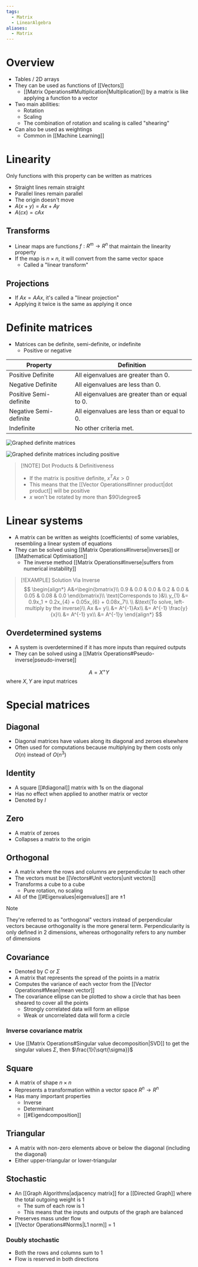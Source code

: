 ```yaml
---
tags:
  - Matrix
  - LinearAlgebra
aliases:
  - Matrix
---
```

# Overview
- Tables / 2D arrays
- They can be used as functions of [[Vectors]]
	- [[Matrix Operations#Multiplication|Multiplication]] by a matrix is like applying a function to a vector
- Two main abilities:
	- Rotation
	- Scaling
	- The combination of rotation and scaling is called "shearing"
- Can also be used as weightings
	- Common in [[Machine Learning]]

# Linearity
Only functions with this property can be written as matrices
- Straight lines remain straight
- Parallel lines remain parallel
- The origin doesn't move
- $A(x + y) = Ax + Ay$
- $A(cx) = cAx$

## Transforms
- Linear maps are functions $f: R^{m} \rightarrow R^{n}$ that maintain the linearity property
- If the map is $n \times n$, it will convert from the same vector space
	- Called a "linear transform"

## Projections
- If $Ax = AAx$, it's called a "linear projection"
- Applying it twice is the same as applying it once

# Definite matrices
- Matrices can be definite, semi-definite, or indefinite
	- Positive or negative

| Property               | Definition                                           |
|------------------------|------------------------------------------------------|
| Positive Definite      | All eigenvalues are greater than 0.                  |
| Negative Definite      | All eigenvalues are less than 0.                     |
| Positive Semi-definite| All eigenvalues are greater than or equal to 0.       |
| Negative Semi-definite| All eigenvalues are less than or equal to 0.          |
| Indefinite             | No other criteria met.                                |

![Graphed definite matrices](https://brickisland.net/cs177/wp-content/uploads/2011/11/ddg_definiteness.svg)

![Graphed definite matrices including positive](https://gregorygundersen.com/image/definiteness/definiteness.png)

> [!NOTE] Dot Products & Definitiveness
> - If the matrix is positive definite, $x^{T}Ax > 0$
> - This means that the [[Vector Operations#Inner product|dot product]] will be positive
> - $x$ won't be rotated by more than $90\degree$

# Linear systems
- A matrix can be written as weights (coefficients) of some variables, resembling a linear system of equations
- They can be solved using [[Matrix Operations#Inverse|inverses]] or [[Mathematical Optimisation]]
	- The inverse method [[Matrix Operations#Inverse|suffers from numerical instability]]

> [!EXAMPLE] Solution Via Inverse
> $$
> \begin{align*}
A&=\begin{bmatrix}\\
0.9 & 0.0 & 0.0 & 0.2 & 0.0 & 0.05 & 0.08 & 0.0
\end{bmatrix}\\
\text{Corresponds to }&\\
y_{1} &= 0.9x_1 + 0.2x_{4} + 0.05x_{6} + 0.08x_7\\
\\
&\text{To solve, left-multiply by the inverse}\\
Ax &= y\\
&= A^{-1}Ax\\
&= A^{-1} \frac{y}{x}\\
&= A^{-1} yx\\
&= A^{-1}y
\end{align*}
> $$

## Overdetermined systems
- A system is overdetermined if it has more inputs than required outputs
- They can be solved using a [[Matrix Operations#Pseudo-inverse|pseudo-inverse]]

$$A = X^+ Y$$
where $X,Y$ are input matrices

# Special matrices
## Diagonal
- Diagonal matrices have values along its diagonal and zeroes elsewhere
- Often used for computations because multiplying by them costs only $O(n)$ instead of $O(n^3)$

## Identity
- A square [[#diagonal]] matrix with 1s on the diagonal
- Has no effect when applied to another matrix or vector
- Denoted by $I$

## Zero
- A matrix of zeroes
- Collapses a matrix to the origin

## Orthogonal
- A matrix where the rows and columns are perpendicular to each other
- The vectors must be [[Vectors#Unit vectors|unit vectors]]
- Transforms a cube to a cube
	- Pure rotation, no scaling
- All of the [[#Eigenvalues|eigenvalues]] are $\pm 1$

> [!NOTE]
> They're referred to as "orthogonal" vectors instead of perpendicular vectors because orthogonality is the more general term. Perpendicularity is only defined in 2 dimensions, whereas orthogonality refers to any number of dimensions

## Covariance
- Denoted by $C$ or $\Sigma$
 - A matrix that represents the spread of the points in a matrix
 - Computes the variance of each vector from the [[Vector Operations#Mean|mean vector]]
 - The covariance ellipse can be plotted to show a circle that has been sheared to cover all the points
	 - Strongly correlated data will form an ellipse
	 - Weak or uncorrelated data will form a circle

### Inverse covariance matrix
- Use [[Matrix Operations#Singular value decomposition|SVD]] to get the singular values $\Sigma$, then $\frac{1}{\sqrt{\sigma}}$

## Square
- A matrix of shape $n \times n$
- Represents a transformation within a vector space $R^{n} \rightarrow R^n$
- Has many important properties
	- Inverse
	- Determinant
	- [[#Eigendcomposition]]

## Triangular
- A matrix with non-zero elements above or below the diagonal (including the diagonal)
- Either upper-triangular or lower-triangular

## Stochastic
- An [[Graph Algorithms|adjacency matrix]] for a [[Directed Graph]] where the total outgoing weight is 1
	- The sum of each row is 1
	- This means that the inputs and outputs of the graph are balanced
- Preserves mass under flow
- [[Vector Operations#Norms|L1 norm]] = 1

### Doubly stochastic
- Both the rows and columns sum to 1
- Flow is reserved in both directions

